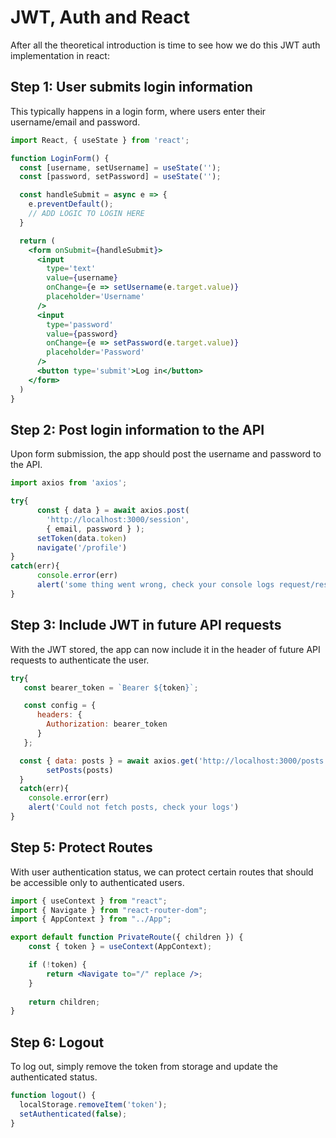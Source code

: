 # JWT, Auth and React

After all the theoretical introduction is time to see how we do this JWT auth implementation in react:

## Step 1: User submits login information

This typically happens in a login form, where users enter their username/email and password.

```jsx
import React, { useState } from 'react';

function LoginForm() {
  const [username, setUsername] = useState('');
  const [password, setPassword] = useState('');

  const handleSubmit = async e => {
    e.preventDefault();
    // ADD LOGIC TO LOGIN HERE
  }

  return (
    <form onSubmit={handleSubmit}>
      <input
        type='text'
        value={username}
        onChange={e => setUsername(e.target.value)}
        placeholder='Username'
      />
      <input
        type='password'
        value={password}
        onChange={e => setPassword(e.target.value)}
        placeholder='Password'
      />
      <button type='submit'>Log in</button>
    </form>
  )
}
```

## Step 2: Post login information to the API

Upon form submission, the app should post the username and password to the API.

```jsx
import axios from 'axios';

try{
      const { data } = await axios.post(
        'http://localhost:3000/session',  
        { email, password } );
      setToken(data.token)
      navigate('/profile')
}
catch(err){
      console.error(err)
      alert('some thing went wrong, check your console logs request/response')
}
```

## Step 3: Include JWT in future API requests

With the JWT stored, the app can now include it in the header of future API requests to authenticate the user.

```jsx
try{
   const bearer_token = `Bearer ${token}`;

   const config = {
      headers: {
        Authorization: bearer_token
      }
   };

  const { data: posts } = await axios.get('http://localhost:3000/posts', config)
        setPosts(posts)
  }
  catch(err){
    console.error(err)
    alert('Could not fetch posts, check your logs')
}
```

## Step 5: Protect Routes

With user authentication status, we can protect certain routes that should be accessible only to authenticated users.

```jsx
import { useContext } from "react";
import { Navigate } from "react-router-dom";
import { AppContext } from "../App";

export default function PrivateRoute({ children }) {
    const { token } = useContext(AppContext);

    if (!token) {
        return <Navigate to="/" replace />;
    }
    
    return children;
}
```

## Step 6: Logout

To log out, simply remove the token from storage and update the authenticated status.

```jsx
function logout() {
  localStorage.removeItem('token');
  setAuthenticated(false);
}
```
